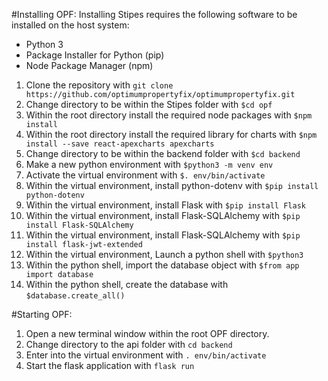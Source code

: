 
#Installing OPF:
Installing Stipes requires the following software to be installed on the host system:

- Python 3
- Package Installer for Python (pip)
- Node Package Manager (npm)

1. Clone the repository with `git clone https://github.com/optimumpropertyfix/optimumpropertyfix.git` 
2. Change directory to be within the Stipes folder with `$cd opf`
3. Within the root directory install the required node packages with `$npm install`
4. Within the root directory install the required library for charts with `$npm install --save react-apexcharts apexcharts`
5. Change directory to be within the backend folder with `$cd backend`
6. Make a new python environment with `$python3 -m venv env`
7. Activate the virtual environment with `$. env/bin/activate`
8. Within the virtual environment, install python-dotenv with `$pip install python-dotenv`
9. Within the virtual environment, install Flask with `$pip install Flask`
10. Within the virtual environment, install Flask-SQLAlchemy with `$pip install Flask-SQLAlchemy`
11. Within the virtual environment, install Flask-SQLAlchemy with `$pip install flask-jwt-extended`
12. Within the virtual environment, Launch a python shell with `$python3`
13. Within the python shell, import the database object with `$from app import database`
14. Within the python shell, create the database with `$database.create_all()`

#Starting OPF: 
1. Open a new terminal window within the root OPF directory.
2. Change directory to the api folder with `cd backend`
3. Enter into the virtual environment with `. env/bin/activate`
4. Start the flask application with `flask run`

